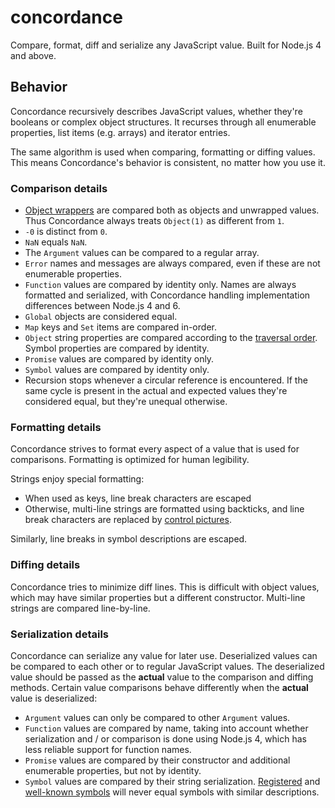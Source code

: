 # concordance

Compare, format, diff and serialize any JavaScript value. Built for Node.js 4
and above.

## Behavior

Concordance recursively describes JavaScript values, whether they're booleans or
complex object structures. It recurses through all enumerable properties, list
items (e.g. arrays) and iterator entries.

The same algorithm is used when comparing, formatting or diffing values. This
means Concordance's behavior is consistent, no matter how you use it.

### Comparison details

* [Object wrappers](https://github.com/getify/You-Dont-Know-JS/blob/master/types%20%26%20grammar/ch3.md#boxing-wrappers)
  are compared both as objects and unwrapped values. Thus Concordance always
  treats `Object(1)` as different from `1`.
* `-0` is distinct from `0`.
* `NaN` equals `NaN`.
* The `Argument` values can be compared to a regular array.
* `Error` names and messages are always compared, even if these are not
  enumerable properties.
* `Function` values are compared by identity only. Names are always formatted
  and serialized, with Concordance handling implementation differences between
  Node.js 4 and 6.
* `Global` objects are considered equal.
* `Map` keys and `Set` items are compared in-order.
* `Object` string properties are compared according to the [traversal order](http://2ality.com/2015/10/property-traversal-order-es6.html).
  Symbol properties are compared by identity.
* `Promise` values are compared by identity only.
* `Symbol` values are compared by identity only.
* Recursion stops whenever a circular reference is encountered. If the same
  cycle is present in the actual and expected values they're considered equal,
  but they're unequal otherwise.

### Formatting details

Concordance strives to format every aspect of a value that is used for
comparisons. Formatting is optimized for human legibility.

Strings enjoy special formatting:

* When used as keys, line break characters are escaped
* Otherwise, multi-line strings are formatted using backticks, and line break
  characters are replaced by [control pictures](http://graphemica.com/blocks/control-pictures).

Similarly, line breaks in symbol descriptions are escaped.

### Diffing details

Concordance tries to minimize diff lines. This is difficult with object values,
which may have similar properties but a different constructor. Multi-line
strings are compared line-by-line.

### Serialization details

Concordance can serialize any value for later use. Deserialized values can be
compared to each other or to regular JavaScript values. The deserialized
value should be passed as the **actual** value to the comparison and diffing
methods. Certain value comparisons behave differently when the **actual** value
is deserialized:

* `Argument` values can only be compared to other `Argument` values.
* `Function` values are compared by name, taking into account whether
  serialization and / or comparison is done using Node.js 4, which has less
  reliable support for function names.
* `Promise` values are compared by their constructor and additional enumerable
  properties, but not by identity.
* `Symbol` values are compared by their string serialization. [Registered](https://developer.mozilla.org/en/docs/Web/JavaScript/Reference/Global_Objects/Symbol#Shared_symbols_in_the_global_symbol_registry)
   and [well-known symbols](https://developer.mozilla.org/en/docs/Web/JavaScript/Reference/Global_Objects/Symbol#Well-known_symbols)
   will never equal symbols with similar descriptions.
